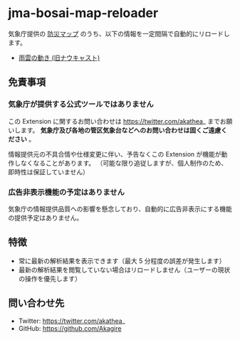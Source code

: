 # jma-bosai-map-reloader

気象庁提供の [防災マップ](https://www.jma.go.jp/bosai) のうち、以下の情報を一定間隔で自動的にリロードします。

- [雨雲の動き (旧ナウキャスト)](https://www.jma.go.jp/bosai/nowc)

## 免責事項

### 気象庁が提供する公式ツールではありません

この Extension に関するお問い合わせは https://twitter.com/akathea_ までお願いします。
**気象庁及び各地の管区気象台などへのお問い合わせは固くご遠慮ください** 。

情報提供元の不具合情や仕様変更に伴い、予告なくこの Extension が機能が動作しなくなることがあります。
（可能な限り追従しますが、個人制作のため、即時性は保証していません）

### 広告非表示機能の予定はありません

気象庁の情報提供品質への影響を懸念しており、自動的に広告非表示にする機能の提供予定はありません。

## 特徴

- 常に最新の解析結果を表示できます（最大 5 分程度の誤差が発生します）
- 最新の解析結果を閲覧していない場合はリロードしません（ユーザーの現状の操作を優先します）

## 問い合わせ先

- Twitter: https://twitter.com/akathea_
- GitHub: https://github.com/Akagire
